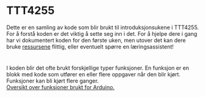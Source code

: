 # TTT4255

Dette er en samling av kode som blir brukt til introduksjonsukene i TTT4255. <br/>
For å forstå koden er det viktig å sette seg inn i det. For å hjelpe dere i gang har vi dokumentert koden for den første uken, men utover det kan dere bruke [ressursene](https://www.arduino.cc/reference/en/) flittig, eller eventuelt spørre en læringsassistent!
#
I koden blir det ofte brukt forskjellige typer funksjoner. En funksjon er en blokk med kode som utfører en eller flere oppgaver når den blir kjørt. Funksjoner kan bli kjørt flere ganger. <br/>
[Oversikt over funksjoner brukt for Arduino.](https://www.arduino.cc/reference/en/#functions)

